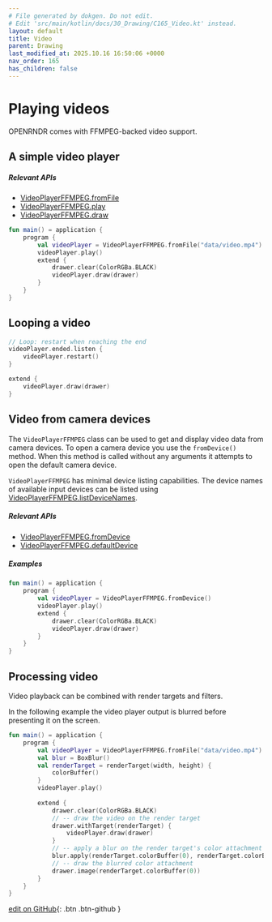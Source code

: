 ```yaml
---
# File generated by dokgen. Do not edit. 
# Edit 'src/main/kotlin/docs/30_Drawing/C165_Video.kt' instead.
layout: default
title: Video
parent: Drawing
last_modified_at: 2025.10.16 16:50:06 +0000
nav_order: 165
has_children: false
---
```

 
# Playing videos

OPENRNDR comes with FFMPEG-backed video support. 

## A simple video player

##### Relevant APIs

* [VideoPlayerFFMPEG.fromFile](https://github.com/openrndr/openrndr/blob/v0.4.0-rc.7/openrndr-jvm/openrndr-ffmpeg/src/main/kotlin/org/openrndr/ffmpeg/VideoPlayerFFMPEG.kt#L350)
* [VideoPlayerFFMPEG.play](https://github.com/openrndr/openrndr/blob/v0.4.0-rc.7/openrndr-jvm/openrndr-ffmpeg/src/main/kotlin/org/openrndr/ffmpeg/VideoPlayerFFMPEG.kt#L488)
* [VideoPlayerFFMPEG.draw](https://github.com/openrndr/openrndr/blob/v0.4.0-rc.7/openrndr-jvm/openrndr-ffmpeg/src/main/kotlin/org/openrndr/ffmpeg/VideoPlayerFFMPEG.kt#L735)
 
 
```kotlin
fun main() = application {
    program {
        val videoPlayer = VideoPlayerFFMPEG.fromFile("data/video.mp4")
        videoPlayer.play()
        extend {
            drawer.clear(ColorRGBa.BLACK)
            videoPlayer.draw(drawer)
        }
    }
}
``` 
 
## Looping a video
 
 
```kotlin
// Loop: restart when reaching the end
videoPlayer.ended.listen {
    videoPlayer.restart()
}

extend {
    videoPlayer.draw(drawer)
}
``` 
 
## Video from camera devices

The `VideoPlayerFFMPEG` class can be used to get and display video data 
from camera devices. To open a camera device you use the `fromDevice()` 
method. When this method is called without any arguments it attempts to 
open the default camera device.

`VideoPlayerFFMPEG` has minimal device listing capabilities. The device 
names of available input devices can be listed using 
[VideoPlayerFFMPEG.listDeviceNames](https://github.com/openrndr/openrndr/blob/v0.4.0-rc.7/openrndr-jvm/openrndr-ffmpeg/src/main/kotlin/org/openrndr/ffmpeg/VideoPlayerFFMPEG.kt#L241).

##### Relevant APIs

* [VideoPlayerFFMPEG.fromDevice](https://github.com/openrndr/openrndr/blob/v0.4.0-rc.7/openrndr-jvm/openrndr-ffmpeg/src/main/kotlin/org/openrndr/ffmpeg/VideoPlayerFFMPEG.kt#L369)
* [VideoPlayerFFMPEG.defaultDevice](https://github.com/openrndr/openrndr/blob/v0.4.0-rc.7/openrndr-jvm/openrndr-ffmpeg/src/main/kotlin/org/openrndr/ffmpeg/VideoPlayerFFMPEG.kt#L390)

##### Examples 
 
```kotlin
fun main() = application {
    program {
        val videoPlayer = VideoPlayerFFMPEG.fromDevice()
        videoPlayer.play()
        extend {
            drawer.clear(ColorRGBa.BLACK)
            videoPlayer.draw(drawer)
        }
    }
}
``` 
 
## Processing video

Video playback can be combined with render targets and filters.

In the following example the video player output is blurred before 
presenting it on the screen. 
 
```kotlin
fun main() = application {
    program {
        val videoPlayer = VideoPlayerFFMPEG.fromFile("data/video.mp4")
        val blur = BoxBlur()
        val renderTarget = renderTarget(width, height) {
            colorBuffer()
        }
        videoPlayer.play()
        
        extend {
            drawer.clear(ColorRGBa.BLACK)
            // -- draw the video on the render target
            drawer.withTarget(renderTarget) {
                videoPlayer.draw(drawer)
            }
            // -- apply a blur on the render target's color attachment
            blur.apply(renderTarget.colorBuffer(0), renderTarget.colorBuffer(0))
            // -- draw the blurred color attachment
            drawer.image(renderTarget.colorBuffer(0))
        }
    }
}
``` 

[edit on GitHub](https://github.com/openrndr/openrndr-guide/blob/main/src/main/kotlin/docs/30_Drawing/C165_Video.kt){: .btn .btn-github }